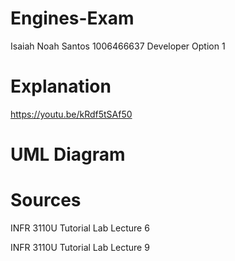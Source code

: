 # Engines-Exam
Isaiah Noah Santos 1006466637
Developer Option 1

# Explanation
https://youtu.be/kRdf5tSAf50

# UML Diagram


# Sources
INFR 3110U Tutorial Lab Lecture 6

INFR 3110U Tutorial Lab Lecture 9
